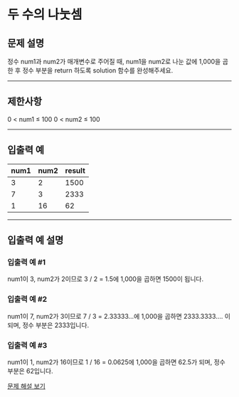 # 두 수의 나눗셈

## 문제 설명
정수 num1과 num2가 매개변수로 주어질 때, num1을 num2로 나눈 값에 1,000을 곱한 후 정수 부분을 return 하도록 solution 함수를 완성해주세요.

---

## 제한사항
0 < num1 ≤ 100
0 < num2 ≤ 100

---

## 입출력 예
| num1 | num2 | result |
|------|------|--------|
| 3    | 2    | 1500   |
| 7    | 3    | 2333   |
| 1    | 16   | 62     |

---

## 입출력 예 설명

### 입출력 예 #1
num1이 3, num2가 2이므로 3 / 2 = 1.5에 1,000을 곱하면 1500이 됩니다.

### 입출력 예 #2
num1이 7, num2가 3이므로 7 / 3 = 2.33333...에 1,000을 곱하면 2333.3333.... 이 되며, 정수 부분은 2333입니다.

### 입출력 예 #3
num1이 1, num2가 16이므로 1 / 16 = 0.0625에 1,000을 곱하면 62.5가 되며, 정수 부분은 62입니다.

[문제 해설 보기](./문제해설.md)
